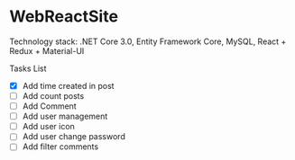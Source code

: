 # WebReactSite
Technology stack: .NET Core 3.0, Entity Framework Core, MySQL, React + Redux + Material-UI


Tasks List
- [x] Add time created in post
- [ ] Add count posts
- [ ] Add Comment
- [ ] Add user management
- [ ] Add user icon
- [ ] Add user change password
- [ ] Add filter comments
